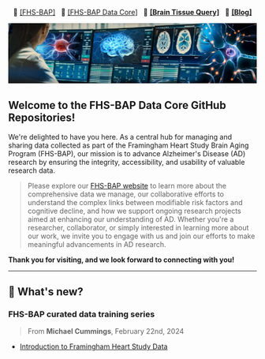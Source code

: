 <p align="center">
    📘 <a class="active" href="https://www.bumc.bu.edu/fhs-bap/"><b></b>[FHS-BAP]</a> &nbsp;
    📙 <a class="active" href="https://fhs-bap.github.io/"><b></b>[FHS-BAP Data Core]</a> &nbsp;
    🔗 <a href="https://fhs.sail.codes"><b>[Brain Tissue Query]</b></a> &nbsp;
    📣 <a href="https://fhs-bap.github.io/blog/"><b>[Blog]</b></a>
</p>

![banner](/img/banner_03.jpg "Logo")


##  Welcome to the FHS-BAP Data Core GitHub Repositories!

We're delighted to have you here. As a central hub for managing and sharing data collected as part of the Framingham Heart Study Brain Aging Program (FHS-BAP), our mission is to advance Alzheimer's Disease (AD) research by ensuring the integrity, accessibility, and usability of valuable research data.

> Please explore our [FHS-BAP website](https://fhs-bap.github.io/) to learn more about the comprehensive data we manage, our collaborative efforts to understand the complex links between modifiable risk factors and cognitive decline, and how we support ongoing research projects aimed at enhancing our understanding of AD. Whether you're a researcher, collaborator, or simply interested in learning more about our work, we invite you to engage with us and join our efforts to make meaningful advancements in AD research.

<b>Thank you for visiting, and we look forward to connecting with you!</b>

<hr/>

##  🎉 What's new?

### FHS-BAP curated data training series

> From **Michael Cummings**, February 22nd, 2024    
* [Introduction to Framingham Heart Study Data](https://mymedia.bu.edu/media/t/1_2etjgeeu)



